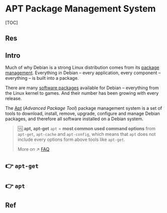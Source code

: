 # APT Package Management System

[TOC]



## Res


## Intro
Much of why Debian is a strong Linux distribution comes from its [package management](https://en.wikipedia.org/wiki/Package_manager). Everything in Debian – every application, every component – everything – is built into a package. 

There are many [software packages](https://wiki.debian.org/Software) available for Debian – everything from the Linux kernel to games. And their number has been growing with every release. 

The [Apt](https://wiki.debian.org/Apt) (*Advanced Package Tool*) package management system is a set of tools to download, install, remove, upgrade, configure and manage Debian packages, and therefore all software installed on a Debian system.

> 🆚  **apt, apt-get**
> `apt` = **most common used command options** from `apt-get`, `apt-cache` and `apt-config`, which means that `apt` does not include every options form above tools like `apt-get`.
>
> More on ↗ [FAQ](../../../Linux%20(Derived%20From%20UNIX%20Family)/Linux%20Distros/🌀%20Debian%20Based%20Linux/Debian/FAQ.md)



## 👉 `apt-get`


## 👉 `apt`



## Ref


